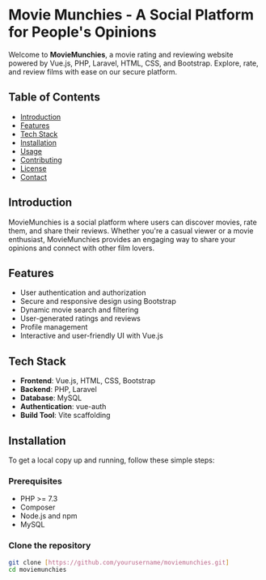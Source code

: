 # Movie Munchies - A Social Platform for People's Opinions

Welcome to **MovieMunchies**, a movie rating and reviewing website powered by Vue.js, PHP, Laravel, HTML, CSS, and Bootstrap. Explore, rate, and review films with ease on our secure platform.

## Table of Contents
- [Introduction](#introduction)
- [Features](#features)
- [Tech Stack](#tech-stack)
- [Installation](#installation)
- [Usage](#usage)
- [Contributing](#contributing)
- [License](#license)
- [Contact](#contact)

## Introduction
MovieMunchies is a social platform where users can discover movies, rate them, and share their reviews. Whether you're a casual viewer or a movie enthusiast, MovieMunchies provides an engaging way to share your opinions and connect with other film lovers.

## Features
- User authentication and authorization
- Secure and responsive design using Bootstrap
- Dynamic movie search and filtering
- User-generated ratings and reviews
- Profile management
- Interactive and user-friendly UI with Vue.js

## Tech Stack
- **Frontend**: Vue.js, HTML, CSS, Bootstrap
- **Backend**: PHP, Laravel
- **Database**: MySQL
- **Authentication**: vue-auth
- **Build Tool**: Vite scaffolding

## Installation
To get a local copy up and running, follow these simple steps:

### Prerequisites
- PHP >= 7.3
- Composer
- Node.js and npm
- MySQL

### Clone the repository
```sh
git clone [https://github.com/yourusername/moviemunchies.git]
cd moviemunchies
